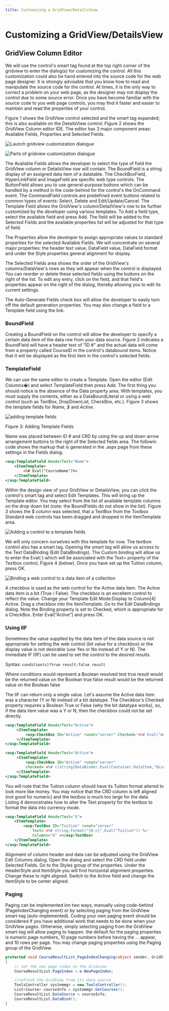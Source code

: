 ```yaml
---
title: Customizing a GridView/DetailsView
---
```

# Customizing a GridView/DetailsView

## GridView Column Editor

We will use the control's smart tag found at the top right corner of the gridview to enter the dialog(s) for customizing the control. All this customization could also be hand entered into the source code for the web page designer. It is strongly advisable that you know how to read and manipulate the source code for the control. At times, it is the only way to correct a problem on your web page, as the designer may not display the control due to some source error. Once you have become familiar with the source code to you web page controls, you may find it faster and easier to maintain and read the properties of your control.

Figure 1 shows the GridView control selected and the smart tag expanded; this is also available on the DetailsView control. Figure 2 shows the GridView Column editor IDE. The editor has 3 major component areas: Available Fields, Properties and Selected Fields.

![Launch gridview customization dialogue](./gridview/image001.png)

![Parts of gridview customization dialogue](./gridview/image003.png)

The Available Fields allows the developer to select the type of field the GridView column or DetailsView row will contain. The BoundField is a string display of an assigned data item of a datatable. The CheckBoxField, HyperLinkField and ImageField are specific web type controls. The ButtonField allows you to use general-purpose buttons which can be handled by a method in the code-behind for the control's the OnCommand event. The CommandField controls are predefined event buttons related to common types of events: Select, Delete and Edit/Update/Cancel. The Template Field allows the GridView's column/DetailView's row to be further customized by the developer using various templates. To Add a field type, select the available field and press Add. The field will be added to the Selected Fields and the available properties list will be adjusted for that type of field.

The Properties allow the developer to assign appropriate values to standard properties for the selected Available Fields. We will concentrate on several major properties: the header text value, DataField value, DataField format and under the Style properties general alignment for display.

The Selected Fields area shows the order of the GridView's columns/DataView's rows as they will appear when the control is displayed. You can reorder or delete these selected fields using the buttons on the right of the list. To edit any entry, click on the field, and that field's properties appear on the right of the dialog, thereby allowing you to edit its current settings.

The Auto-Generate Fields check box will allow the developer to easily turn off the default generation properties. You may also change a field to a Template field using the link.

### BoundField

Creating a BoundField on the control will allow the developer to specify a certain data item of the data row from your data source. Figure 2 indicates a BoundField will have a header text of "ID #" and the actual data will come from a property called CourseID in the control's databound items. Notice that it will be displayed as the first item in the control's selected fields.

### TemplateField

We can use the same editor to create a Template. Open the editor (Edit Columns�) and select TemplateField then press Add. The first thing you should notice is the absence of the Data property area. With templates, you must supply the contents, either as a DataBoundLiteral or using a web control (such as TextBox, DropDownList, CheckBox, etc.). Figure 3 shows the template fields for *Name*, *$* and *Active*.

![adding template fields](./gridview/image005.png)

Fiqure 3: Adding Template Fields

Name was placed between ID # and CRD by using the up and down arrow arrangement buttons to the right of the Selected fields area. The followin code shows the markup that is generated in the .aspx page from these settings in the Fields dialog.

```xml
<asp:TemplateField HeaderText="Name">
    <ItemTemplate>
        <%# Eval("CourseName")%>
    </ItemTemplate>
</asp:TemplateField>
```

Within the design view of your GridView or DetailsView, you can click the control's smart tag and select Edit Templates. This will bring up the Template editor. You may select from the list of available template columns on the drop down list (note: the BoundFields do not show in the list). Figure 3 shows the $ column was selected, that a TextBox from the Toolbox Standard web controls has been dragged and dropped in the ItemTemplate area.

![Adding a control to a template fields](./gridview/image007.png)

We will only concern ourselves with this template for now. The textbox control also has a smart tag. Opening the smart tag will allow us access to the Text DataBinding (Edit DataBindings). The Custom binding will allow us to enter the Eval( ) which will be associated with the Text= property of the Textbox control, Figure 4 (below). Once you have set up the Tuition column, press OK.

![Binding a web control to a data item of a collection](./gridview/image009.png)

A checkbox is used as the web control for the Active data item. The Active data item is a bit (True / False). The checkbox is an excellent control to reflect the value. Change your Template Edit Mode:Display to Column\[4\] Active. Drag a checkbox into the ItemTemplate. Go to the Edit DataBndings dialog. Note the Binding property is set to Checked, which is appropriate for a CheckBox. Enter Eval("Active") and press OK.

### Using IIF

Sometimes the value supplied by the data item of the data source is not appropriate for setting the web control (bit value for a checkbox) or the display value is not desirable (use Yes or No instead of Y or N). The immediate IF (IIF) can be used to set the control to the desired results.

Syntax: `condition(s)?true result:false result`

Where conditions would represent a Boolean resolved test true result would be the returned value on the Boolean true false result would be the returned value on the Boolean false

The IIF can return only a single value. Let's assume the Active data item was a character (Y or N) instead of a bit datatype. The Checkbox's Checked property requires a Boolean True or False (why the bit datatype works), so, if the data item value was a Y or N, then the checkbox could not be set directly.

```xml
<asp:TemplateField HeaderText="Active">
     <ItemTemplate>
         <asp:CheckBox ID="Active" runat="server" Checked='<%# Eval("Active") %>' />
     </ItemTemplate>
</asp:TemplateField>
```

```xml
<asp:TemplateField HeaderText="Active">
     <ItemTemplate>
         <asp:CheckBox ID="Active" runat="server" 
         checked='<%# ((string)DataBinder.Eval(Container.DataItem,"Discontinued")) == "Y"?true:false  %>'/>
     </ItemTemplate>
</asp:TemplateField>
```

You will note that the Tuition column should have its Tuition format altered to look more like money. You may notice that the CRD column is left aligned (not good for numeric) and the textbox is much too large for the data. Listing 4 demonstrates how to alter the Text property for the textbox to format the data into currency mode.

```xml
<asp:TemplateField HeaderText="$">
    <ItemTemplate>
        <asp:TextBox ID="Tuition" runat="server"
            Text='<%# string.Format("{0:c}",Eval("Tuition")) %>'
            Columns="8" ></asp:TextBox>
    </ItemTemplate>
</asp:TemplateField>
```

Alignment of column header and data can be adjusted using the GridView Edit Columns dialog. Open the dialog and select the CRD field under Selected Fields. Go to the Styles group of the properties. Under the HeaderStyle and ItemStyle you will find horizontal alignment properties. Change these to right aligned. Switch to the Active field and change the ItemStyle to be center aligned.

### Paging

Paging can be implemented inn two ways, manually using code-behind (PageIndexChanging event) or by selecting paging from the GridView smart-tag (auto-implemented). Coding your own paging event should be considered if you have additional work that needs to be done when your GridView pages. Otherwise, simply selecting paging from the GridView smart-tag will allow paging to happen. the default for the paging properties is numeric page numbers, 10 page numbers before having the ... appear, and 10 rows per page. You may change paging properties using the Paging group of the GridView.

```csharp
protected void CourseResultList_PageIndexChanging(object sender, GridViewPageEventArgs e)
{
    // set the new page index on the Gridview
    CourseResultList.PageIndex = e.NewPageIndex;

    //refresh the GridView from its data source
    ToolsController systemmgr = new ToolsController();
    List<Course> courseInfo = systemmgr.GetCourses();
    CourseResultList.DataSource = courseInfo;
    CourseResultList.DataBind();
}
```
